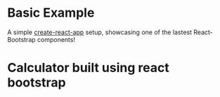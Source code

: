# Basic Example

A simple [create-react-app](CRA-README.md) setup, showcasing one of the lastest React-Bootstrap components!

# Calculator built using react bootstrap
